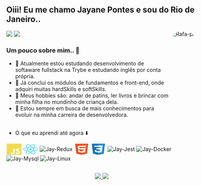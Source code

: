 ## Oiii! Eu me chamo Jayane Pontes e sou do Rio de Janeiro..
 <a href = "mailto:pontesjayane@gmail.com"><img src="https://img.shields.io/badge/-Gmail-%23333?style=for-the-badge&logo=gmail&logoColor=white" target="_blank"></a>
  <a href="https://www.linkedin.com/in/jayane-pontes-001066215/" target="_blank"><img src="https://img.shields.io/badge/-LinkedIn-%230077B5?style=for-the-badge&logo=linkedin&logoColor=white" target="_blank"></a> 
  <img align="right" alt="Rafa-pic" height="250" style="border-radius:50px;" src="https://media-exp1.licdn.com/dms/image/C4D22AQHE_RK_7pQEAQ/feedshare-shrink_2048_1536/0/1650850245450?e=2147483647&v=beta&t=FCG305S6_tBl14aCU0iYgg9jTyMHBwDdqUJEnw3NM8c">
###  Um pouco sobre mim.. 👀
* 🌱 Atualmente estou estudando desenvolvimento de softaware fullstack na Trybe e estudando inglês por conta própria.
* 🤩 Já conclui os módulos de fundamentos e front-end, onde adquiri muitas hardSkills e softSkills.
* 🌟 Meus hobbies são: andar de patins, ler livros e brincar com minha filha no mundinho de criança dela.
* 💎 Estou sempre em busca de mais conhecimentos para evoluir na minha carreira de desenvolvedora.
##
- O que eu aprendi até agora ⬇️  
<div style="display: inline_block">
   <img align="center" alt="Jay-Js" height="30" width="40"    src="https://raw.githubusercontent.com/devicons/devicon/master/icons/javascript/javascript-plain.svg">
   <img align="center" alt="Jay-React" height="30" width="40"  src="https://raw.githubusercontent.com/devicons/devicon/master/icons/react/react-original.svg">
   <img align="center" alt="Jay-Redux" height="30" width="40"  src="https://cdn.jsdelivr.net/gh/devicons/devicon/icons/redux/redux-original.svg" />
   <img align="center" alt="Jay-HTML" height="30" width="40"  src="https://raw.githubusercontent.com/devicons/devicon/master/icons/html5/html5-original.svg">
   <img align="center" alt="Jay-CSS" height="30" width="40"  src="https://raw.githubusercontent.com/devicons/devicon/master/icons/css3/css3-original.svg">
  <img align="center" alt="Jay-Jest" height="30" width="40"
 src="https://cdn.jsdelivr.net/gh/devicons/devicon/icons/jest/jest-plain.svg" />
   <img align="center" alt="Jay-Docker" height="30" width="40"  src="https://cdn.jsdelivr.net/gh/devicons/devicon/icons/docker/docker-original.svg" />
   <img align="center" alt="Jay-Mysql" height="30" width="40"  src="https://cdn.jsdelivr.net/gh/devicons/devicon/icons/mysql/mysql-original-wordmark.svg" /> 
   <img align="center" alt="Jay-Linux" height="30" width="40"  src="https://cdn.jsdelivr.net/gh/devicons/devicon/icons/linux/linux-original.svg" />
</div>

   ##
   
<div align="center">
  <a href="https://github.com/JayanePontes">
  <img width="42%" src="https://github-readme-stats.vercel.app/api?username=JayanePontes&show_icons=true&theme=dracula&include_all_commits=true&count_private=true"/>
  <img width="50%" src="https://github-readme-stats.vercel.app/api/top-langs/?username=JayanePontes&layout=compact&langs_count=7&theme=dracula"/>
</div>
